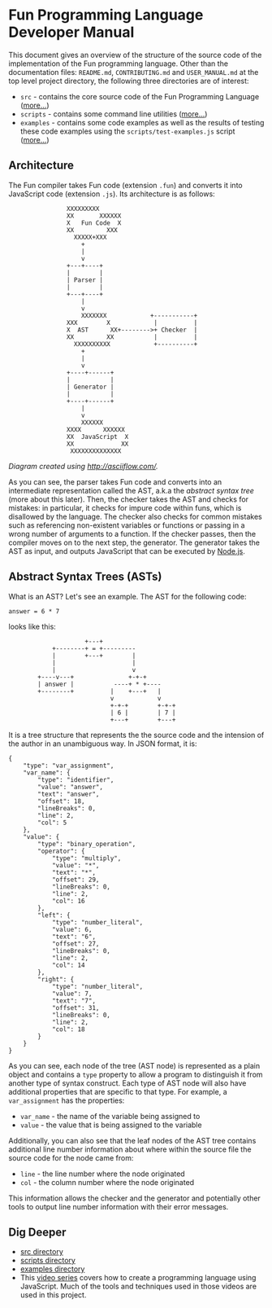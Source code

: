 # Fun Programming Language Developer Manual

This document gives an overview of the structure of the source code of
the implementation of the Fun programming language. Other than the
documentation files: `README.md`, `CONTRIBUTING.md` and `USER_MANUAL.md`
at the top level project directory, the following three directories are of
interest:

* `src` - contains the core source code of the Fun Programming Language ([more...](src/README.md))
* `scripts` - contains some command line utilities ([more...](scripts/README.md))
* `examples` - contains some code examples as well as the results of testing 
these code examples using the `scripts/test-examples.js` script ([more...](examples/README.md))

## Architecture

The Fun compiler takes Fun code (extension `.fun`) and converts it into JavaScript code (extension `.js`). Its architecture is as follows:

```
                XXXXXXXXX
                XX       XXXXXX
                X   Fun Code  X
                XX         XXX
                  XXXXX+XXX
                    +
                    |
                    v
                +---+----+
                |        |
                | Parser |
                |        |
                +---+----+
                    |
                    v
                    XXXXXXX            +-----------+
                XXX        X            |          |
                X  AST      XX+-------->+ Checker  |
                XX         XX           |          |
                  XXXXXXXXXX            +----------+
                    +
                    |
                    v
                +----+------+
                |           |
                | Generator |
                |           |
                +----+------+
                    |
                    v
                    XXXXXX
                XXXX      XXXXXX
                XX  JavaScript  X
                XX             XX
                 XXXXXXXXXXXXXX
```

_Diagram created using http://asciiflow.com/._

As you can see, the parser takes Fun code and converts into an intermediate
representation called the AST, a.k.a the *abstract syntax tree* (more about this
later). Then, the checker takes the AST and checks for mistakes: in particular,
it checks for impure code within funs, which is disallowed by the language. The
checker also checks for common mistakes such as referencing non-existent variables
or functions or passing in a wrong number of arguments to a function. If the
checker passes, then the compiler moves on to the next step, the generator.
The generator takes the AST as input, and outputs JavaScript that can be executed
by [Node.js](https://nodejs.org).

## Abstract Syntax Trees (ASTs)

What is an AST? Let's see an example. The AST for the following
code:

```
answer = 6 * 7
```

looks like this:

```
                     +---+
            +--------+ = +---------
            |        +---+        |
            |                     |
            |                     v
        +----v---+               +-+-+
        | answer |           ----+ * +----
        +--------+          |    +---+   |
                            v            v
                            +-+-+        +-+-+
                            | 6 |        | 7 |
                            +---+        +---+
```

It is a tree structure that represents the the source code and
the intension of the author in an unambiguous way.
In JSON format, it is:

```
{
    "type": "var_assignment",
    "var_name": {
        "type": "identifier",
        "value": "answer",
        "text": "answer",
        "offset": 18,
        "lineBreaks": 0,
        "line": 2,
        "col": 5
    },
    "value": {
        "type": "binary_operation",
        "operator": {
            "type": "multiply",
            "value": "*",
            "text": "*",
            "offset": 29,
            "lineBreaks": 0,
            "line": 2,
            "col": 16
        },
        "left": {
            "type": "number_literal",
            "value": 6,
            "text": "6",
            "offset": 27,
            "lineBreaks": 0,
            "line": 2,
            "col": 14
        },
        "right": {
            "type": "number_literal",
            "value": 7,
            "text": "7",
            "offset": 31,
            "lineBreaks": 0,
            "line": 2,
            "col": 18
        }
    }
}
```

As you can see, each node of the tree (AST node) is represented as a plain
object and contains a `type` property to allow a program to distinguish
it from another type of syntax construct. Each type of AST node
will also have additional properties that are specific to that type.
For example, a `var_assignment` has the properties:

* `var_name` - the name of the variable being assigned to
* `value` - the value that is being assigned to the variable

Additionally, you can also see that the leaf nodes of the AST tree
contains additional line number information about where within the
source file the source code for the node came from:

* `line` - the line number where the node originated
* `col` - the column number where the node originated

This information allows the checker and the generator and potentially
other tools to output line number information with their error messages.

## Dig Deeper

* [src directory](src/README.md)
* [scripts directory](scripts/README.md)
* [examples directory](examples/README.md)
* This [video series](https://www.youtube.com/playlist?list=PLSq9OFrD2Q3DasoOa54Vm9Mr8CATyTbLF) covers how to create a programming language using JavaScript. Much of the tools and techniques used in those videos are used in this project.